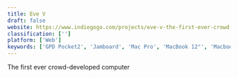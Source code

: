 ```yaml
---
title: Eve V
draft: false 
website: https://www.indiegogo.com/projects/eve-v-the-first-ever-crowd-developed-computer
classification: ['']
platform: ['Web']
keywords: ['GPD Pocket2', 'Jamboard', 'Mac Pro', 'MacBook 12"', 'Macbook Air with Retina', 'Microsoft Surface Book 2', 'Microsoft Surface Book 2 (15-inch)', 'NexDock', 'Razer Blade Stealth 13', 'Surface Hub 2', 'Surface Studio', 'iMac Pro', 'iPad 9.7"', 'iPad Pro']
---
```

The first ever crowd-developed computer